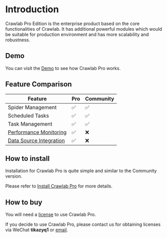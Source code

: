 # Introduction

Crawlab Pro Edition is the enterprise product based on the core functionalities of Crawlab. It has additional powerful
modules which would be suitable for production environment and has more scalability and robustness.

## Demo

You can visit the [Demo](https://demo-pro.crawlab.cn) to see how Crawlab Pro works.

## Feature Comparison

Feature | Pro | Community
---|--|--
Spider Management|:white_check_mark:|:white_check_mark:
Scheduled Tasks|:white_check_mark:|:white_check_mark:
Task Management|:white_check_mark:|:white_check_mark:
[Performance Monitoring](../guide/monitoring)|:white_check_mark:|:x:
[Data Source Integration](../guide/data-sources)|:white_check_mark:|:x:

## How to install

Installation for Crawlab Pro is quite simple and similar to the Community version.

Please refer to [Install Crawlab Pro](./installation) for more details.

## How to buy

You will need a [license](./license) to use Crawlab Pro.

If you decide to use Crawlab Pro, please contact us for obtaining licenses via WeChat **tikazyq1**
or [email](mailto:crawlab@core-digital.cn).
